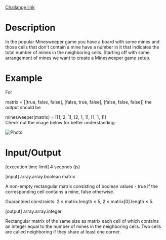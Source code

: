 [Challange link](https://codefights.com/arcade/intro/level-5/ZMR5n7vJbexnLrgaM/description)
# Description
In the popular Minesweeper game you have a board with some mines and those cells that don't contain a mine have a number in it that indicates the total number of mines in the neighboring cells. Starting off with some arrangement of mines we want to create a Minesweeper game setup.

# Example

For

matrix = [[true, false, false],
          [false, true, false],
          [false, false, false]]
the output should be

minesweeper(matrix) = [[1, 2, 1],
                       [2, 1, 1],
                       [1, 1, 1]]       
Check out the image below for better understanding:

![Photo](https://codefightsuserpics.s3.amazonaws.com/tasks/minesweeper/img/example.png?_tm=1490636350838)

# Input/Output

[execution time limit] 4 seconds (js)

[input] array.array.boolean matrix

A non-empty rectangular matrix consisting of boolean values - true if the corresponding cell contains a mine, false otherwise.

Guaranteed constraints:
2 ≤ matrix.length ≤ 5,
2 ≤ matrix[0].length ≤ 5.

[output] array.array.integer

Rectangular matrix of the same size as matrix each cell of which contains an integer equal to the number of mines in the neighboring cells. Two cells are called neighboring if they share at least one corner.